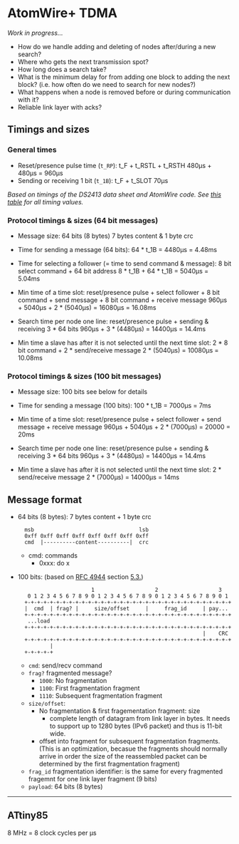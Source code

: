 # AtomWire+ TDMA

_Work in progress..._

- How do we handle adding and deleting of nodes after/during a new search?
- Where who gets the next transmission spot?
- How long does a search take?
- What is the minimum delay for from adding one block to adding the next block? (i.e. how often do we need to search for new nodes?)
- What happens when a node is removed before or during communication with it?
- Reliable link layer with acks?

## Timings and sizes

### General times

- Reset/presence pulse time (`t_RP`): t_F + t_RSTL + t_RSTH
	480µs + 480µs = 960µs
- Sending or receiving 1 bit (`t_1B`): t_F + t_SLOT
	70µs
	
_Based on timings of the DS2413 data sheet and AtomWire code. See [this table](https://docs.google.com/spreadsheets/d/1yPVSfb1niXWbVkhceOln84PVQOyeUlXaM6V_9AKL58c/edit?usp=sharing) for all timing values._

### Protocol timings & sizes (64 bit messages)

- Message size: 64 bits (8 bytes)
	7 bytes content & 1 byte crc

- Time for sending a message (64 bits):
	64 * t_1B = 4480µs = 4.48ms

- Time for selecting a follower (= time to send command & message):
	8 bit select command + 64 bit address
	8 * t_1B + 64 * t_1B = 5040µs = 5.04ms

- Min time of a time slot: 
	reset/presence pulse + select follower + 
	8 bit command + send message + 
	8 bit command + receive message
	960µs + 5040µs + 2 * (5040µs) = 16080µs = 16.08ms

- Search time per node one line:
	reset/presence pulse + sending & receiving 3 * 64 bits
	960µs + 3 * (4480µs) = 14400µs = 14.4ms

- Min time a slave has after it is not selected until the next time slot: 
	2 * 8 bit command + 2 * send/receive message
	2 * (5040µs) = 10080µs = 10.08ms

### Protocol timings & sizes (100 bit messages)

- Message size: 100 bits
	see below for details

- Time for sending a message (100 bits):
	100 * t_1B = 7000µs = 7ms

- Min time of a time slot: 
	reset/presence pulse + select follower + 
	send message + receive message
	960µs + 5040µs + 2 * (7000µs) = 20000 = 20ms

- Search time per node one line:
	reset/presence pulse + sending & receiving 3 * 64 bits
	960µs + 3 * (4480µs) = 14400µs = 14.4ms

- Min time a slave has after it is not selected until the next time slot: 
	2 * send/receive message
	2 * (7000µs) = 14000µs = 14ms

## Message format

- 64 bits (8 bytes): 7 bytes content + 1 byte crc

		msb                                 lsb
		0xff 0xff 0xff 0xff 0xff 0xff 0xff 0xff
		cmd  |----------content----------|  crc

	+ cmd: commands
		+ 0xxx: do x

- 100 bits: (based on [RFC 4944](https://tools.ietf.org/html/rfc4944) section [5.3.](https://tools.ietf.org/html/rfc4944#section-5.3))

							 1					 2					 3
		 0 1 2 3 4 5 6 7 8 9 0 1 2 3 4 5 6 7 8 9 0 1 2 3 4 5 6 7 8 9 0 1
		+-+-+-+-+-+-+-+-+-+-+-+-+-+-+-+-+-+-+-+-+-+-+-+-+-+-+-+-+-+-+-+-+
		|  cmd  | frag? |     size/offset     |     frag_id     | pay...
		+-+-+-+-+-+-+-+-+-+-+-+-+-+-+-+-+-+-+-+-+-+-+-+-+-+-+-+-+-+-+-+-+
		 ...load
		+-+-+-+-+-+-+-+-+-+-+-+-+-+-+-+-+-+-+-+-+-+-+-+-+-+-+-+-+-+-+-+-+
  																|    CRC
		+-+-+-+-+-+-+-+-+-+-+-+-+-+-+-+-+-+-+-+-+-+-+-+-+-+-+-+-+-+-+-+-+
				|
		+-+-+-+-+

	- `cmd`: send/recv command
	- `frag?` fragmented message?
		+ `1000`: No fragmentation
		+ `1100`: First fragmentation fragment
		+ `1110`: Subsequent fragmentation fragment
	- `size/offset`: 
		+ No fragmentation & first fragementation fragment: size
			* complete length of datagram from link layer in bytes. It needs to support up to 1280 bytes (IPv6 packet) and thus is 11-bit wide.
		+ offset into fragment for subsequent fragmentation fragments. (This is an optimization, becasue the fragments should normally arrive in order the size of the reassembled packet can be determined by the first fragmentation fragment)
	- `frag_id` fragmentation identifier: is the same for every fragmented fragemnt for one link layer fragment (9 bits)
	- `payload`: 64 bits (8 bytes)

***

## ATtiny85

8 MHz = 8 clock cycles per µs